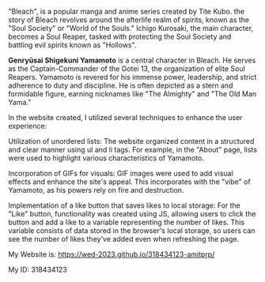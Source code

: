  "Bleach", is a popular manga and anime series created by Tite Kubo.
 the story of Bleach revolves around the afterlife realm of spirits, known as the "Soul Society" or "World of the Souls." Ichigo Kurosaki, the main character, becomes a Soul Reaper, tasked with protecting the Soul Society and battling evil spirits known as "Hollows".

**Genryūsai Shigekuni Yamamoto** is a central character in Bleach. He serves as the Captain-Commander of the Gotei 13, the organization of elite Soul Reapers. Yamamoto is revered for his immense power, leadership, and strict adherence to duty and discipline. He is often depicted as a stern and formidable figure, earning nicknames like "The Almighty" and "The Old Man Yama."

In the website created, I utilized several techniques to enhance the user experience:

Utilization of unordered lists: The website organized content in a structured and clear manner using ul and li tags. For example, in the "About" page, lists were used to highlight various characteristics of Yamamoto.

Incorporation of GIFs for visuals: GIF images were used to add visual effects and enhance the site's appeal. This incorporates with the "vibe" of Yamamoto, as his powers rely on fire and destruction.

Implementation of a like button that saves likes to local storage: For the "Like" button, functionality was created using JS, allowing users to click the button and add a like to a variable representing the number of likes. This variable consists of data stored in the browser's local storage, so users can see the number of likes they've added even when refreshing the page.


My Website is:
    https://wed-2023.github.io/318434123-amitprp/

My ID:
    318434123
